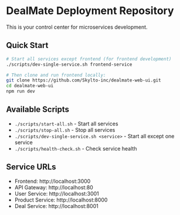 # DealMate Deployment Repository

This is your control center for microservices development.

## Quick Start

```bash
# Start all services except frontend (for frontend development)
./scripts/dev-single-service.sh frontend-service

# Then clone and run frontend locally:
git clone https://github.com/Skylto-inc/dealmate-web-ui.git
cd dealmate-web-ui
npm run dev
```

## Available Scripts

- `./scripts/start-all.sh` - Start all services
- `./scripts/stop-all.sh` - Stop all services  
- `./scripts/dev-single-service.sh <service>` - Start all except one service
- `./scripts/health-check.sh` - Check service health

## Service URLs

- Frontend: http://localhost:3000
- API Gateway: http://localhost:80
- User Service: http://localhost:3001
- Product Service: http://localhost:8000
- Deal Service: http://localhost:8001

